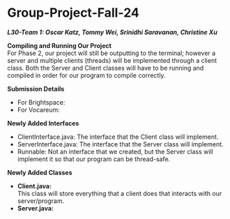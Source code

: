 # Group-Project-Fall-24 <br />
_**L30-Team 1: Oscar Katz, Tommy Wei, Srinidhi Saravanan, Christine Xu**_

**Compiling and Running Our Project** <br />
For Phase 2, our project will still be outputting to the terminal; however a server and multiple clients (threads) will be implemented through a client class. Both the Server and Client classes will have to be running and compiled in order for our program to compile correctly. 

**Submission Details** <br />
- For Brightspace:
- For Vocareum:

**Newly Added Interfaces** <br />
- ClientInterface.java: The interface that the Client class will implement.
- ServerInterface.java: The interface that the Server class will implement.
- Runnable: Not an interface that we created, but the Server class will implement it so that our program can be thread-safe.

**Newly Added Classes** <br />
- **Client.java:** <br />
This class will store everything that a client does that interacts with our server/program. 
- **Server.java:** <br />
